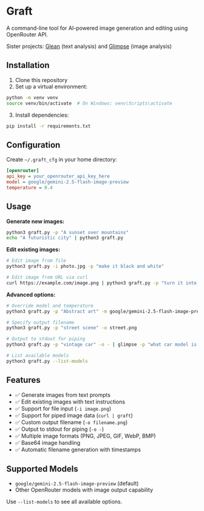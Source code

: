 # Graft

A command-line tool for AI-powered image generation and editing using OpenRouter API.

Sister projects: [Glean](https://github.com/u1i/glean) (text analysis) and [Glimpse](https://github.com/u1i/glimpse) (image analysis)

## Installation

1. Clone this repository
2. Set up a virtual environment:
```bash
python -m venv venv
source venv/bin/activate  # On Windows: venv\Scripts\activate
```

3. Install dependencies:
```bash
pip install -r requirements.txt
```

## Configuration

Create `~/.graft_cfg` in your home directory:

```ini
[openrouter]
api_key = your_openrouter_api_key_here
model = google/gemini-2.5-flash-image-preview
temperature = 0.4
```

## Usage

**Generate new images:**
```bash
python3 graft.py -p "A sunset over mountains"
echo "A futuristic city" | python3 graft.py
```

**Edit existing images:**
```bash
# Edit image from file
python3 graft.py -i photo.jpg -p "make it black and white"

# Edit image from URL via curl
curl https://example.com/image.png | python3 graft.py -p "turn it into an orange logo"
```

**Advanced options:**
```bash
# Override model and temperature
python3 graft.py -p "Abstract art" -m google/gemini-2.5-flash-image-preview -t 0.8

# Specify output filename
python3 graft.py -p "street scene" -o street.png

# Output to stdout for piping
python3 graft.py -p "vintage car" -o - | glimpse -p "what car model is this?"

# List available models
python3 graft.py --list-models
```

## Features

- ✅ Generate images from text prompts
- ✅ Edit existing images with text instructions
- ✅ Support for file input (`-i image.png`)
- ✅ Support for piped image data (`curl | graft`)
- ✅ Custom output filename (`-o filename.png`)
- ✅ Output to stdout for piping (`-o -`)
- ✅ Multiple image formats (PNG, JPEG, GIF, WebP, BMP)
- ✅ Base64 image handling
- ✅ Automatic filename generation with timestamps

## Supported Models

- `google/gemini-2.5-flash-image-preview` (default)
- Other OpenRouter models with image output capability

Use `--list-models` to see all available options.
